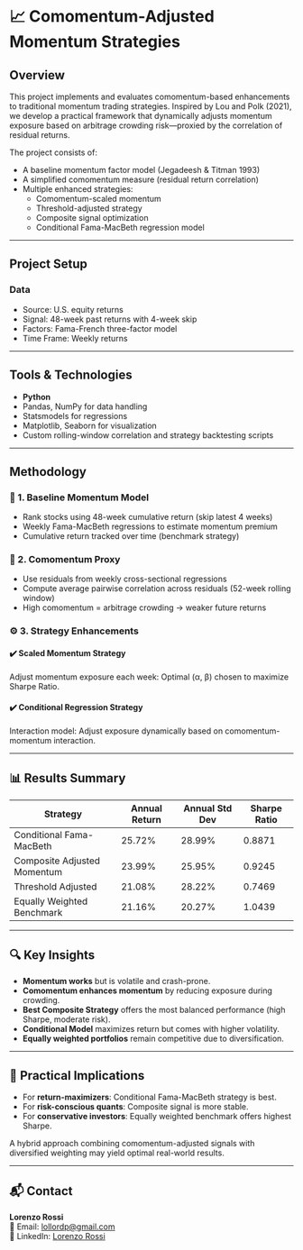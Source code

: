 # 📈 Comomentum-Adjusted Momentum Strategies

## Overview
This project implements and evaluates comomentum-based enhancements to traditional momentum trading strategies. Inspired by Lou and Polk (2021), we develop a practical framework that dynamically adjusts momentum exposure based on arbitrage crowding risk—proxied by the correlation of residual returns.

The project consists of:

- A baseline momentum factor model (Jegadeesh & Titman 1993)
- A simplified comomentum measure (residual return correlation)
- Multiple enhanced strategies:
  - Comomentum-scaled momentum
  - Threshold-adjusted strategy
  - Composite signal optimization
  - Conditional Fama-MacBeth regression model

---

## Project Setup

### Data
- Source: U.S. equity returns
- Signal: 48-week past returns with 4-week skip
- Factors: Fama-French three-factor model
- Time Frame: Weekly returns

---

## Tools & Technologies
- **Python**
- Pandas, NumPy for data handling
- Statsmodels for regressions
- Matplotlib, Seaborn for visualization
- Custom rolling-window correlation and strategy backtesting scripts

---

## Methodology

### 🧪 1. Baseline Momentum Model
- Rank stocks using 48-week cumulative return (skip latest 4 weeks)
- Weekly Fama-MacBeth regressions to estimate momentum premium
- Cumulative return tracked over time (benchmark strategy)

### 🔄 2. Comomentum Proxy
- Use residuals from weekly cross-sectional regressions
- Compute average pairwise correlation across residuals (52-week rolling window)
- High comomentum = arbitrage crowding → weaker future returns

### ⚙️ 3. Strategy Enhancements

#### ✔️ Scaled Momentum Strategy
Adjust momentum exposure each week:
Optimal (α, β) chosen to maximize Sharpe Ratio.

#### ✔️ Conditional Regression Strategy
Interaction model:
Adjust exposure dynamically based on comomentum-momentum interaction.

---

## 📊 Results Summary

| Strategy                       | Annual Return | Annual Std Dev | Sharpe Ratio |
|-------------------------------|---------------|----------------|---------------|
| Conditional Fama-MacBeth      | 25.72%        | 28.99%         | 0.8871        |
| Composite Adjusted Momentum   | 23.99%        | 25.95%         | 0.9245        |
| Threshold Adjusted            | 21.08%        | 28.22%         | 0.7469        |
| Equally Weighted Benchmark    | 21.16%        | 20.27%         | 1.0439        |

---

## 🔍 Key Insights
- **Momentum works** but is volatile and crash-prone.
- **Comomentum enhances momentum** by reducing exposure during crowding.
- **Best Composite Strategy** offers the most balanced performance (high Sharpe, moderate risk).
- **Conditional Model** maximizes return but comes with higher volatility.
- **Equally weighted portfolios** remain competitive due to diversification.

---

## 🧭 Practical Implications
- For **return-maximizers**: Conditional Fama-MacBeth strategy is best.
- For **risk-conscious quants**: Composite signal is more stable.
- For **conservative investors**: Equally weighted benchmark offers highest Sharpe.

A hybrid approach combining comomentum-adjusted signals with diversified weighting may yield optimal real-world results.

---

## 📬 Contact
**Lorenzo Rossi**  
📧 Email: lollordp@gmail.com  
🔗 LinkedIn: [Lorenzo Rossi](https://www.linkedin.com/in/lorenzo-rossi-profile)
